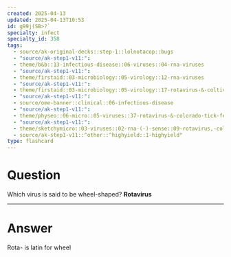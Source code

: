 ```yaml
---
created: 2025-04-13
updated: 2025-04-13T10:53
id: g99j(SB>?`
specialty: infect
specialty_id: 358
tags:
  - source/ak-original-decks::step-1::lolnotacop::bugs
  - "source/ak-step1-v11:": 
  - theme/b&b::13-infectious-disease::06-viruses::04-rna-viruses
  - "source/ak-step1-v11:": 
  - theme/firstaid::03-microbiology::05-virology::12-rna-viruses
  - "source/ak-step1-v11:": 
  - theme/firstaid::03-microbiology::05-virology::17-rotavirus-&-coltivirus
  - "source/ak-step1-v11:": 
  - source/ome-banner::clinical::06-infectious-disease
  - "source/ak-step1-v11:": 
  - theme/physeo::06-micro::05-viruses::37-rotavirus-&-colorado-tick-fever
  - "source/ak-step1-v11:": 
  - theme/sketchymicro::03-viruses::02-rna-(-)-sense::09-rotavirus,-colorado-tick-fever-virus-(reoviridae)
  - source/ak-step1-v11::^other::^highyield::1-highyield"
type: flashcard
---
```


# Question
Which virus is said to be wheel-shaped?   **Rotavirus**

---

# Answer
Rota- is latin for wheel
